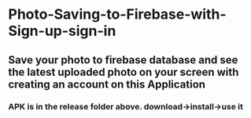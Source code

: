 # Photo-Saving-to-Firebase-with-Sign-up-sign-in
## Save your photo to firebase database and see the latest uploaded photo on your screen with creating an account on this Application

### APK is in the release folder above. download->install->use it
